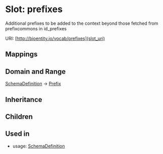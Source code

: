 # Slot: prefixes


Additional prefixes to be added to the context beyond those fetched from prefixcommons in id_prefixes

URI: [http://bioentity.io/vocab/prefixes](slot_uri)
## Mappings

## Domain and Range

[SchemaDefinition](SchemaDefinition.md) -> [Prefix](Prefix.md)
## Inheritance

## Children

## Used in

 *  usage: [SchemaDefinition](SchemaDefinition.md)
